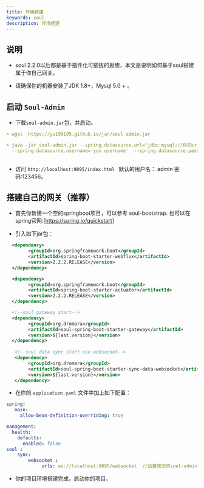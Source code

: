 ```yaml
---
title: 环境搭建
keywords: soul
description: 环境搭建
---
```


## 说明

* soul 2.2.0以后都是基于插件化可插拔的思想，本文是说明如何基于soul搭建属于你自己网关。

* 请确保你的机器安装了JDK 1.8+，Mysql 5.0 + 。

## 启动 `Soul-Admin`

* 下载`soul-admin.jar`包，并启动。
```yaml
> wget  https://yu199195.github.io/jar/soul-admin.jar

> java -jar soul-admin.jar --spring.datasource.url="jdbc:mysql://你的url:3306/soul?useUnicode=true&characterEncoding=utf-8&useSSL=false"  
  --spring.datasource.username='you username'  --spring.datasource.password='you password'
 
```
* 访问 `http://localhost:9095/index.html ` 默认的用户名： admin  密码:123456。

## 搭建自己的网关（推荐）

* 首先你新建一个空的springboot项目，可以参考 soul-bootstrap. 也可以在spring官网:[https://spring.io/quickstart]

* 引入如下jar包：
```xml
  <dependency>
        <groupId>org.springframework.boot</groupId>
        <artifactId>spring-boot-starter-webflux</artifactId>
        <version>2.2.2.RELEASE</version>
  </dependency>

  <dependency>
        <groupId>org.springframework.boot</groupId>
        <artifactId>spring-boot-starter-actuator</artifactId>
        <version>2.2.2.RELEASE</version>
  </dependency>

  <!--soul gateway start-->
  <dependency>
        <groupId>org.dromara</groupId>
        <artifactId>soul-spring-boot-starter-gateway</artifactId>
        <version>${last.version}</version>
  </dependency>
  
   <!--soul data sync start use websocket-->
   <dependency>
        <groupId>org.dromara</groupId>
        <artifactId>soul-spring-boot-starter-sync-data-websocket</artifactId>
        <version>${last.version}</version>
   </dependency>
```

* 在你的 `application.yaml` 文件中加上如下配置：
```yaml
spring:
   main:
     allow-bean-definition-overriding: true

management:
  health:
    defaults:
      enabled: false
soul :
    sync:
        websocket :
             urls: ws://localhost:9095/websocket  //设置成你的soul-admin地址
```
* 你的项目环境搭建完成，启动你的项目。










